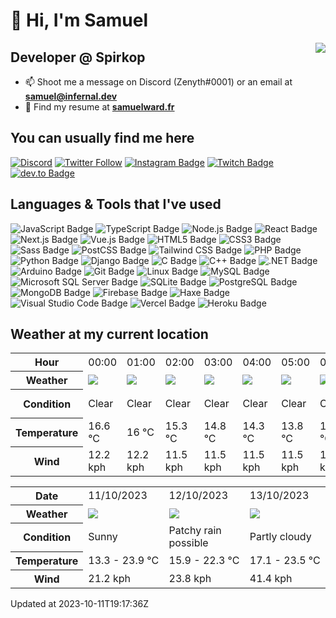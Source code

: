 # 👋 Hi, I'm Samuel

<img align="right" src="https://ghrms.teaminfernal.fr/api/top-langs/?username=inf-zenyth&show_icons=true&theme=radical&layout=compact&role=OWNER,ORGANIZATION_MEMBER,COLLABORATOR&exclude_repo=projetpoo&custom_title=Probably%20my%20favourite%20languages&hide_border=true&langs_count=8" /></p>

## Developer @ Spirkop

- 📫 Shoot me a message on Discord (Zenyth#0001) or an email at **samuel@infernal.dev**
- 📄 Find my resume at [**samuelward.fr**](https://samuelward.fr)

## You can usually find me here

[![Discord](https://img.shields.io/discord/328486960664412160?color=5865F2&label=Discord&logo=Discord&logoColor=FFFFFF&style=for-the-badge)](https://discord.gg/team-infernal)
[![Twitter Follow](https://img.shields.io/twitter/follow/INF_Zenyth?color=1DA1F2&label=Twitter&logo=Twitter&logoColor=FFFFFF&style=for-the-badge)](https://twitter.com/inf_zenyth)
[![Instagram Badge](https://img.shields.io/badge/Instagram-E4405F?logo=instagram&logoColor=fff&style=for-the-badge)](https://instagram.com/samuel.wrd)
[![Twitch Badge](https://img.shields.io/badge/Twitch-9146FF?logo=twitch&logoColor=fff&style=for-the-badge)](https://twitch.tv/inf_zenyth)
[![dev.to Badge](https://img.shields.io/badge/dev.to-0A0A0A?logo=devdotto&logoColor=fff&style=for-the-badge)](https://dev.to/zenyth)

## Languages & Tools that I've used

![JavaScript Badge](https://img.shields.io/badge/JavaScript-F7DF1E?logo=javascript&logoColor=000&style=for-the-badge)
![TypeScript Badge](https://img.shields.io/badge/TypeScript-3178C6?logo=typescript&logoColor=fff&style=for-the-badge)
![Node.js Badge](https://img.shields.io/badge/Node.js-393?logo=nodedotjs&logoColor=fff&style=for-the-badge)
![React Badge](https://img.shields.io/badge/React-61DAFB?logo=react&logoColor=000&style=for-the-badge)
![Next.js Badge](https://img.shields.io/badge/Next.js-000?logo=nextdotjs&logoColor=fff&style=for-the-badge)
![Vue.js Badge](https://img.shields.io/badge/Vue.js-4FC08D?logo=vuedotjs&logoColor=fff&style=for-the-badge)
![HTML5 Badge](https://img.shields.io/badge/HTML5-E34F26?logo=html5&logoColor=fff&style=for-the-badge)
![CSS3 Badge](https://img.shields.io/badge/CSS3-1572B6?logo=css3&logoColor=fff&style=for-the-badge)
![Sass Badge](https://img.shields.io/badge/Sass-C69?logo=sass&logoColor=fff&style=for-the-badge)
![PostCSS Badge](https://img.shields.io/badge/PostCSS-DD3A0A?logo=postcss&logoColor=fff&style=for-the-badge)
![Tailwind CSS Badge](https://img.shields.io/badge/Tailwind%20CSS-06B6D4?logo=tailwindcss&logoColor=fff&style=for-the-badge)
![PHP Badge](https://img.shields.io/badge/PHP-777BB4?logo=php&logoColor=fff&style=for-the-badge)
![Python Badge](https://img.shields.io/badge/Python-3776AB?logo=python&logoColor=fff&style=for-the-badge)
![Django Badge](https://img.shields.io/badge/Django-092E20?logo=django&logoColor=fff&style=for-the-badge)
![C Badge](https://img.shields.io/badge/C-A8B9CC?logo=c&logoColor=fff&style=for-the-badge)
![C++ Badge](https://img.shields.io/badge/C%2B%2B-00599C?logo=cplusplus&logoColor=fff&style=for-the-badge)
![.NET Badge](https://img.shields.io/badge/.NET-512BD4?logo=dotnet&logoColor=fff&style=for-the-badge)
![Arduino Badge](https://img.shields.io/badge/Arduino-00979D?logo=arduino&logoColor=fff&style=for-the-badge)
![Git Badge](https://img.shields.io/badge/Git-F05032?logo=git&logoColor=fff&style=for-the-badge)
![Linux Badge](https://img.shields.io/badge/Linux-FCC624?logo=linux&logoColor=000&style=for-the-badge)
![MySQL Badge](https://img.shields.io/badge/MySQL-4479A1?logo=mysql&logoColor=fff&style=for-the-badge)
![Microsoft SQL Server Badge](https://img.shields.io/badge/Microsoft%20SQL%20Server-CC2927?logo=microsoftsqlserver&logoColor=fff&style=for-the-badge)
![SQLite Badge](https://img.shields.io/badge/SQLite-003B57?logo=sqlite&logoColor=fff&style=for-the-badge)
![PostgreSQL Badge](https://img.shields.io/badge/PostgreSQL-4169E1?logo=postgresql&logoColor=fff&style=for-the-badge)
![MongoDB Badge](https://img.shields.io/badge/MongoDB-47A248?logo=mongodb&logoColor=fff&style=for-the-badge)
![Firebase Badge](https://img.shields.io/badge/Firebase-FFCA28?logo=firebase&logoColor=000&style=for-the-badge)
![Haxe Badge](https://img.shields.io/badge/Haxe-EA8220?logo=haxe&logoColor=fff&style=for-the-badge)
![Visual Studio Code Badge](https://img.shields.io/badge/Visual%20Studio%20Code-007ACC?logo=visualstudiocode&logoColor=fff&style=for-the-badge)
![Vercel Badge](https://img.shields.io/badge/Vercel-000?logo=vercel&logoColor=fff&style=for-the-badge)
![Heroku Badge](https://img.shields.io/badge/Heroku-430098?logo=heroku&logoColor=fff&style=for-the-badge)

## Weather at my current location


<table>
    <tr>
        <th>Hour</th>
        <td>00:00</td><td>01:00</td><td>02:00</td><td>03:00</td><td>04:00</td><td>05:00</td><td>06:00</td><td>07:00</td><td>08:00</td><td>09:00</td><td>10:00</td><td>11:00</td><td>12:00</td><td>13:00</td><td>14:00</td><td>15:00</td><td>16:00</td><td>17:00</td><td>18:00</td><td>19:00</td><td>20:00</td><td>21:00</td><td>22:00</td><td>23:00</td>
    </tr>
    <tr>
        <th>Weather</th>
        <td><img src="https://cdn.weatherapi.com/weather/64x64/night/113.png"></img></td><td><img src="https://cdn.weatherapi.com/weather/64x64/night/113.png"></img></td><td><img src="https://cdn.weatherapi.com/weather/64x64/night/113.png"></img></td><td><img src="https://cdn.weatherapi.com/weather/64x64/night/113.png"></img></td><td><img src="https://cdn.weatherapi.com/weather/64x64/night/113.png"></img></td><td><img src="https://cdn.weatherapi.com/weather/64x64/night/113.png"></img></td><td><img src="https://cdn.weatherapi.com/weather/64x64/night/113.png"></img></td><td><img src="https://cdn.weatherapi.com/weather/64x64/night/113.png"></img></td><td><img src="https://cdn.weatherapi.com/weather/64x64/night/113.png"></img></td><td><img src="https://cdn.weatherapi.com/weather/64x64/day/113.png"></img></td><td><img src="https://cdn.weatherapi.com/weather/64x64/day/113.png"></img></td><td><img src="https://cdn.weatherapi.com/weather/64x64/day/113.png"></img></td><td><img src="https://cdn.weatherapi.com/weather/64x64/day/116.png"></img></td><td><img src="https://cdn.weatherapi.com/weather/64x64/day/119.png"></img></td><td><img src="https://cdn.weatherapi.com/weather/64x64/day/122.png"></img></td><td><img src="https://cdn.weatherapi.com/weather/64x64/day/116.png"></img></td><td><img src="https://cdn.weatherapi.com/weather/64x64/day/113.png"></img></td><td><img src="https://cdn.weatherapi.com/weather/64x64/day/113.png"></img></td><td><img src="https://cdn.weatherapi.com/weather/64x64/day/113.png"></img></td><td><img src="https://cdn.weatherapi.com/weather/64x64/day/113.png"></img></td><td><img src="https://cdn.weatherapi.com/weather/64x64/night/113.png"></img></td><td><img src="https://cdn.weatherapi.com/weather/64x64/night/113.png"></img></td><td><img src="https://cdn.weatherapi.com/weather/64x64/night/113.png"></img></td><td><img src="https://cdn.weatherapi.com/weather/64x64/night/116.png"></img></td>
    </tr>
    <tr>
        <th>Condition</th>
        <td width="200px">Clear</td><td width="200px">Clear</td><td width="200px">Clear</td><td width="200px">Clear</td><td width="200px">Clear</td><td width="200px">Clear</td><td width="200px">Clear</td><td width="200px">Clear</td><td width="200px">Clear</td><td width="200px">Sunny</td><td width="200px">Sunny</td><td width="200px">Sunny</td><td width="200px">Partly cloudy</td><td width="200px">Cloudy</td><td width="200px">Overcast</td><td width="200px">Partly cloudy</td><td width="200px">Sunny</td><td width="200px">Sunny</td><td width="200px">Sunny</td><td width="200px">Sunny</td><td width="200px">Clear</td><td width="200px">Clear</td><td width="200px">Clear</td><td width="200px">Partly cloudy</td>
    </tr>
    <tr>
        <th>Temperature</th>
        <td>16.6 °C</td><td>16 °C</td><td>15.3 °C</td><td>14.8 °C</td><td>14.3 °C</td><td>13.8 °C</td><td>13.5 °C</td><td>13.3 °C</td><td>13.8 °C</td><td>16.4 °C</td><td>19.2 °C</td><td>21.2 °C</td><td>22.5 °C</td><td>23.5 °C</td><td>23.9 °C</td><td>23.8 °C</td><td>23.3 °C</td><td>22.3 °C</td><td>19.8 °C</td><td>18.3 °C</td><td>18.1 °C</td><td>19 °C</td><td>19 °C</td><td>19 °C</td>
    </tr>
    <tr>
        <th>Wind</th>
        <td>12.2 kph</td><td>12.2 kph</td><td>11.5 kph</td><td>11.5 kph</td><td>11.5 kph</td><td>11.5 kph</td><td>11.5 kph</td><td>12.2 kph</td><td>11.9 kph</td><td>14 kph</td><td>18 kph</td><td>18.4 kph</td><td>19.1 kph</td><td>19.4 kph</td><td>20.5 kph</td><td>21.2 kph</td><td>18.4 kph</td><td>18 kph</td><td>13.3 kph</td><td>13.7 kph</td><td>14 kph</td><td>16.9 kph</td><td>20.9 kph</td><td>20.2 kph</td>
    </tr>
</table>



<table>
    <tr>
        <th>Date</th>
        <td>11/10/2023</td><td>12/10/2023</td><td>13/10/2023</td>
    </tr>
    <tr>
        <th>Weather</th>
        <td><img src="https://cdn.weatherapi.com/weather/64x64/day/113.png"/></td><td><img src="https://cdn.weatherapi.com/weather/64x64/day/176.png"/></td><td><img src="https://cdn.weatherapi.com/weather/64x64/day/116.png"/></td>
    </tr>
    <tr>
        <th>Condition</th>
        <td width="200px">Sunny</td><td width="200px">Patchy rain possible</td><td width="200px">Partly cloudy</td>
    </tr>
    <tr>
        <th>Temperature</th>
        <td>13.3 -  23.9 °C</td><td>15.9 -  22.3 °C</td><td>17.1 -  23.5 °C</td>
    </tr>
    <tr>
        <th>Wind</th>
        <td>21.2 kph</td><td>23.8 kph</td><td>41.4 kph</td>
    </tr>
</table>


Updated at 2023-10-11T19:17:36Z

